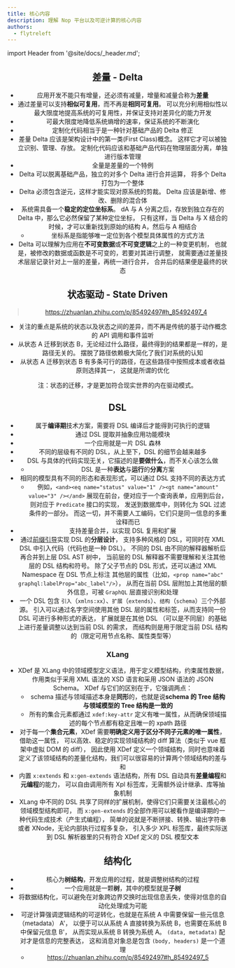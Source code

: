 ```yaml
---
title: 核心内容
description: 理解 Nop 平台以及可逆计算的核心内容
authors:
  - flytreleft
---
```


import Header from '@site/docs/\_header.md';

<Header />

## 差量 - Delta

- 应用开发不能只有增量，还必须有减量，增量和减量合称为**差量**
- 通过差量可以支持**相似可复用**，而不再是**相同可复用**。
  可以充分利用相似性以最大限度地提高系统的可复用性，并保证支持对差异化的能力开发
- 可最大限度地降低系统熵增的速率，保证系统的不断演化
- 定制化代码相当于是一种针对基础产品的 Delta 修正
- 差量 Delta 应该是架构设计中的第一类(First Class)概念。
  这样它才可以被独立识别、管理、存放。
  定制化代码应该和基础产品代码在物理层面分离，单独进行版本管理
- 全量是差量的一个特例
- Delta 可以脱离基础产品，独立的对多个 Delta 进行合并运算，
  将多个 Delta 打包为一个整体
- Delta 必须包含逆元，这样才能实现对原系统的剪裁。
  Delta 应该是新增、修改、删除的混合体
- 系统需具备一个**稳定的定位坐标系**。
  dA 与 A 分离之后，存放到独立存在的 Delta 中，那么它必然保留了某种定位坐标，
  只有这样，当 Delta 与 X 结合的时候，才可以重新找到原始的结构 A，然后与 A 相结合
  - 坐标系是指能够唯一定位到各个模型具体属性的方式方法
- Delta 可以理解为应用在**不可变数据**或**不可变逻辑**之上的一种变更机制，
  也就是，被修改的数据或函数是不可变的，若要对其进行调整，
  就需要通过差量技术层层记录针对上一层的差量，再统一进行合并，
  合并后的结果便是最终的状态

## 状态驱动 - State Driven

> https://zhuanlan.zhihu.com/p/85492497#h_85492497_4

- 关注的重点是系统的状态以及状态之间的差异，而不再是传统的基于动作概念的 API 调用和事件监听
- 从状态 A 迁移到状态 B，无论经过什么路径，最终得到的结果都是一样的，是路径无关的。
  摆脱了路径依赖极大简化了我们对系统的认知
- 从状态 A 迁移到状态 B 有多条可行的路径，在这些路径中按照成本或者收益原则选择其一，
  这就是所谓的优化

注：状态的迁移，才是更加符合现实世界的内在驱动模式。

## DSL

- 属于**编译期**技术方案，需要将 DSL 编译后才能得到可执行的逻辑
- 通过 DSL 提取并抽象应用功能模块
- 一个应用就是一片 DSL 森林
- 不同的层级有不同的 DSL，从上至下，DSL 的细节会越来越多
- DSL 与具体的代码实现无关，它描述的是**要做什么**，而不关心该怎么做
  - DSL 是一种**表达**与**运行**的**分离**方案
- 相同的模型具有不同的形态和表现形式，可以通过 DSL 支持不同的表达方式
  - 例如，`<and><eq name="status" value="1" /><gt name="amount" value="3" /></and>`
    展现在前台，便对应于一个查询表单，应用到后台，则对应于 `Predicate` 接口的实现，
    发送到数据库中，则转化为 SQL 过滤条件的一部分。
    而这一切，并不需要人工编码，它们只是同一信息的多重诠释而已
- 支持差量合并，以实现 DSL 复用和扩展
- 通过[前缀引导](https://zhuanlan.zhihu.com/p/548314138)实现 DSL 的**分层设计**，
  支持多种风格的 DSL，可同时在 XML DSL 中引入代码（代码也是一种 DSL）。
  不同的 DSL 由不同的解释器解析后再合并到上层 DSL AST 树中，
  当前层的 DSL 解释器不需要理解和关注其他层的 DSL 结构和符号。
  除了父子节点的 DSL 形式，还可以通过 XML Namespace 在 DSL 节点上标注
  其他层的属性（比如，`<prop name="abc" graphql:labelProp="abc_label"/>`），
  从而在当前 DSL 层附加上其他层的额外信息，可被 `GraphQL` 层直接识别和处理
- 一个 DSL 包含 `引入`（`xmlns:xx`）、`扩展`（`extends`）、`结构`（`schema`）三个外部源。
  引入可以通过名字空间使用其他 DSL 层的属性和标签，从而支持同一份 DSL 可进行多种形式的表达，
  扩展就是在其他 DSL （可以是不同层）的基础上进行差量调整以达到当前 DSL 的需求，
  而结构则是用于限定当前 DSL 结构的（限定可用节点名称、属性类型等）

### XLang

- XDef 是 XLang 中的领域模型定义语法，用于定义模型结构，约束属性数据，
  作用类似于采用 XML 语法的 XSD 语言和采用 JSON 语法的 JSON Schema。
  XDef 与它们的区别在于，它强调两点：
  - schema 描述与领域描述本身是**同形**的，也就是说**schema 的 Tree 结构与领域模型的 Tree 结构是一致的**
  - 所有的集合元素都通过 `xdef:key-attr` 定义有唯一属性，从而确保领域描述的每个节点都有稳定且唯一的 xpath 路径
- 对于每一个**集合元素**，XDef 需要**明确定义用于区分不同子元素的唯一属性**，借助这一属性，
  可以高效、稳定的实现领域结构的 diff 算法（类似于 vue 框架中虚拟 DOM 的 diff），
  因此使用 XDef 定义一个领域结构，同时也意味着定义了该领域结构的差量化结构，我们可以很容易的计算两个领域结构的差与和
- 内置 `x:extends` 和 `x:gen-extends` 语法结构，所有 DSL 自动具有**差量编程**和**元编程**的能力，
  可以自由调用所有 Xpl 标签库，无需额外设计继承、库等抽象机制
- XLang 中不同的 DSL 共享了同样的扩展机制，使得它们只需要关注最核心的领域模型结构即可，
  而 `x:gen-extends` 的全部作用可以被看作是编译期的一种代码生成技术（产生式编程），
  简单的说就是不断拼接、转换、输出字符串或者 XNode，无论内部执行过程多复杂，
  引入多少 XPL 标签库，最终实际送到 DSL 解析器里的只有符合 XDef 定义的 DSL 模型文本

## 结构化

- 核心为**树结构**，开发应用的过程，就是调整树结构的过程
- 一个应用就是一颗**树**，其中的模型就是**子树**
- 将数据结构化，可以避免在对象跨边界交换时出现信息丢失，使得对信息的自动化处理成为可能
- 可逆计算强调逻辑结构的可逆转化，也就是在系统 A 中需要保留一些元信息（metadata） A'，
  以便于可以从系统 A 直接转换为系统 B，也需要在系统 B 中保留元信息 B'，
  从而实现从系统 B 转换为系统 A。
  `(data, metadata)` 配对才是信息的完整表达，
  这和消息对象总是包含 `(body, headers)` 是一个道理
  - https://zhuanlan.zhihu.com/p/85492497#h_85492497_5
